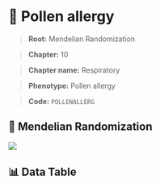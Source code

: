 # 🧪 Pollen allergy

> **Root:** Mendelian Randomization

> **Chapter:** 10  

> **Chapter name:** Respiratory

> **Phenotype:** Pollen allergy  

> **Code:** `POLLENALLERG`

## 🧬 Mendelian Randomization  

<img src="/MR/Figures/Forward/POLLENALLERG.png"/>

## 📊 Data Table

<CsvTableMRF src="/MR_Data/Forward/POLLENALLERG.csv"/>
